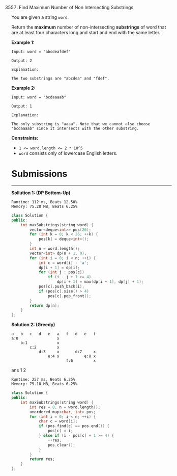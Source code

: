 3557. Find Maximum Number of Non Intersecting Substrings

You are given a string `word`.

Return the **maximum** number of non-intersecting **substrings** of word that are at least four characters long and start and end with the same letter.

 

**Example 1:**
```
Input: word = "abcdeafdef"

Output: 2

Explanation:

The two substrings are "abcdea" and "fdef".
```

**Example 2:**
```
Input: word = "bcdaaaab"

Output: 1

Explanation:

The only substring is "aaaa". Note that we cannot also choose "bcdaaaab" since it intersects with the other substring.
```
 

**Constraints:**

* `1 <= word.length <= 2 * 10^5`
* `word` consists only of lowercase English letters.

# Submissions
---
**Sollution 1: (DP Bottom-Up)**
```
Runtime: 112 ms, Beats 12.50%
Memory: 75.28 MB, Beats 6.25%
```
```c++
class Solution {
public:
    int maxSubstrings(string word) {
        vector<deque<int>> pos(26);
        for (int k = 0; k < 26; ++k) {
            pos[k] = deque<int>();
        }
        int n = word.length();
        vector<int> dp(n + 1, 0);
        for (int i = 0; i < n; ++i) {
            int c = word[i] - 'a';
            dp[i + 1] = dp[i];
            for (int j : pos[c])
                if (i - j + 1 >= 4)
                    dp[i + 1] = max(dp[i + 1], dp[j] + 1);
            pos[c].push_back(i); 
            if (pos[c].size() > 4)
                pos[c].pop_front();
        }
        return dp[n];
    }
};
```

**Solution 2: (Greedy)**

    a   b   c   d   e   a   f   d   e   f
    a:0                 x 
        b:1             x
            c:2         x
                d:3     x       d:7     x
                    e:4 x           e:8 x
                            f:6         x
ans                     1               2
                       

```
Runtime: 257 ms, Beats 6.25%
Memory: 75.18 MB, Beats 6.25%
```
```c++
class Solution {
public:
    int maxSubstrings(string word) {
        int res = 0, n = word.length();
        unordered_map<char, int> pos;
        for (int i = 0; i < n; ++i) {
            char c = word[i];
            if (pos.find(c) == pos.end()) {
                pos[c] = i;
            } else if (i - pos[c] + 1 >= 4) {
                ++res;
                pos.clear();
            }
        }
        return res;
    }
};
```
